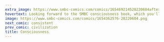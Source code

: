 ```yaml
---
extra_image: https://www.smbc-comics.com/comics/165469214520220604after.png
hovertext: Looking forward to the SMBC consciousness book, which you'll think you're experiencing as moderately funny, but that is only the illusion of unity.
image: https://www.smbc-comics.com/comics/1654362576-20220604.png
next_comic: consistent
prev_comic: civilization
title: Consciousness
---
```


